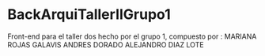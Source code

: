 # BackArquiTallerIIGrupo1
Front-end para el taller dos hecho por el grupo 1, compuesto por :  MARIANA ROJAS GALAVIS ANDRES DORADO ALEJANDRO DIAZ LOTE

